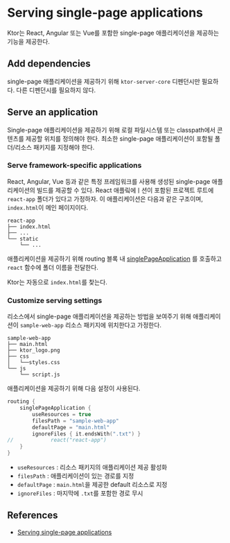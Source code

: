# Serving single-page applications

Ktor는 React, Angular 또는 Vue를 포함한 single-page 애플리케이션을 제공하는 기능을 제공한다.

## Add dependencies

single-page 애플리케이션을 제공하기 위해 `ktor-server-core` 디펜던시만 필요하다. 다른 디펜던시를 필요하지 않다.

## Serve an application

Single-page 애플리케이션을 제공하기 위해 로컬 파일시스템 또는 classpath에서 콘텐츠를 제공할 위치를 정의해야 한다. 최소한 single-page 애플리케이션이 포함될 폴더/리소스 패키지를 지정해야
한다.

### Serve framework-specific applications

React, Angular, Vue 등과 같은 특정 프레임워크를 사용해 생성된 single-page 애플리케이션의 빌드를 제공할 수 있다. React 애플맄에ㅣ션이 포함된 프로젝트 루트에 `react-app` 폴더가
있다고 가정하자. 이 애플리케이션은 다음과 같은 구조이며, `index.html`이 메인 페이지이다.

```
react-app
├── index.html
├── ...
└── static
    └── ...
```

애플리케이션을 제공하기 위해 routing 블록
내 [singlePageApplication](https://api.ktor.io/ktor-server/ktor-server-core/io.ktor.server.http.content/single-page-application.html?_gl=1*1vnldx8*_ga*NjU4MjQxNjExLjE2NTU1MjY3MDI.*_ga_9J976DJZ68*MTY1NTY0NjgwMC4xMi4xLjE2NTU2NDcyMDcuMA..&_ga=2.168705249.1396641199.1655526702-658241611.1655526702)
를 호출하고 `react` 함수에 폴더 이름을 전달한다.

Ktor는 자동으로 `index.html`를 찾는다.

### Customize serving settings

리소스에서 single-page 애플리케이션을 제공하는 방법을 보여주기 위해 애플리케이션이 `sample-web-app` 리소스 패키지에 위치한다고 가정한다.

```
sample-web-app
├── main.html
├── ktor_logo.png
├── css
│   └──styles.css
└── js
    └── script.js
```

애플리케이션을 제공하기 위해 다음 설정이 사용된다.

```kotlin
routing {
    singlePageApplication {
        useResources = true
        filesPath = "sample-web-app"
        defaultPage = "main.html"
        ignoreFiles { it.endsWith(".txt") }
//            react("react-app")
    }
}
```

* `useResources` : 리소스 패키지의 애플리케이션 제공 활성화
* `filesPath` : 애플리케이션이 있는 경로를 지정
* `defaultPage` : `main.html`을 제공한 default 리소스로 지정
* `ignoreFiles` : 마지막에 `.txt`를 포함한 경로 무시 

## References

* [Serving single-page applications](https://ktor.io/docs/serving-spa.html)